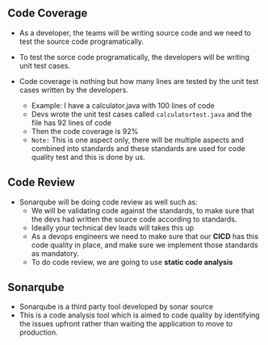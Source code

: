 ## Code Coverage
* As a developer, the teams will be writing source code and we need to test the source code programatically.
* To test the sorce code programatically, the developers will be writing unit test cases.
* Code coverage is nothing but how many lines are tested by the unit test cases written by the developers. 

    * Example: I have a calculator.java with 100 lines of code
    * Devs wrote the unit test cases called `calculatortest.java` and the file has 92 lines of code 
    * Then the code coverage is 92%
    * `Note:` This is one aspect only, there will be multiple aspects and combined into standards and these standards are used for code quality test and this is done by us.

## Code Review
* Sonarqube will be doing code review as well such as:
    * We will be validating code against the standards, to make sure that the devs had written the source code according to standards.
    * Ideally your technical dev leads will takes this up
    * As a devops engineers we need to make sure that our **CICD** has this code quality in place, and make sure we implement those standards as mandatory.
    * To do code review, we are going to use **static code analysis** 

## Sonarqube
* Sonarqube is a third party tool developed by sonar source
* This is a code analysis tool which is aimed to code quality by identifying the issues upfront rather than waiting the application to move to production.